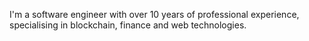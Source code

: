 I'm a software engineer with over 10 years of professional experience, specialising in blockchain, finance and web technologies.
